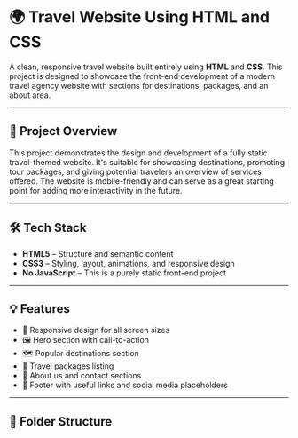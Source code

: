 # 🌍 Travel Website Using HTML and CSS

A clean, responsive travel website built entirely using **HTML** and **CSS**. This project is designed to showcase the front-end development of a modern travel agency website with sections for destinations, packages, and an about area.

---

## 📖 Project Overview

This project demonstrates the design and development of a fully static travel-themed website. It's suitable for showcasing destinations, promoting tour packages, and giving potential travelers an overview of services offered. The website is mobile-friendly and can serve as a great starting point for adding more interactivity in the future.

---

## 🛠️ Tech Stack

- **HTML5** – Structure and semantic content  
- **CSS3** – Styling, layout, animations, and responsive design  
- **No JavaScript** – This is a purely static front-end project

---

## 💡 Features

- 📱 Responsive design for all screen sizes  
- 🖼️ Hero section with call-to-action  
- 🗺️ Popular destinations section  
- 🎁 Travel packages listing  
- 👤 About us and contact sections  
- 🦶 Footer with useful links and social media placeholders

---

## 📂 Folder Structure


